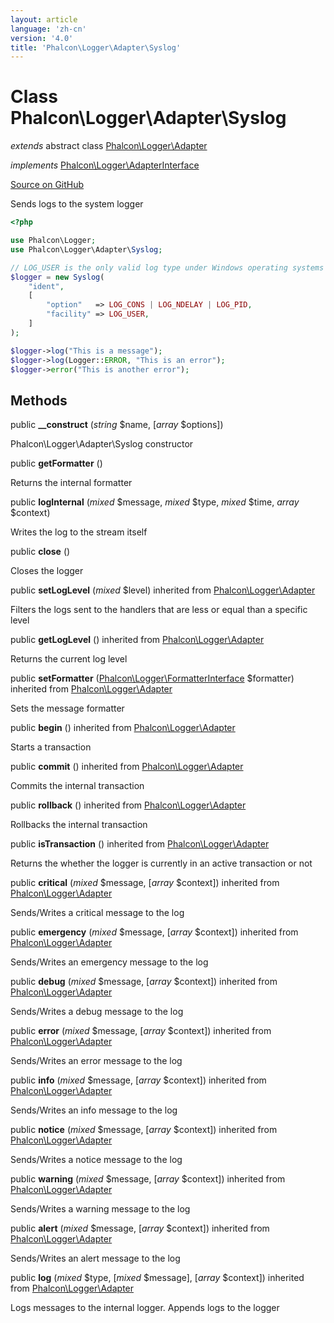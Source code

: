 ```yaml
---
layout: article
language: 'zh-cn'
version: '4.0'
title: 'Phalcon\Logger\Adapter\Syslog'
---
```


# Class **Phalcon\Logger\Adapter\Syslog**

*extends* abstract class [Phalcon\Logger\Adapter](/3.4/en/api/Phalcon_Logger_Adapter)

*implements* [Phalcon\Logger\AdapterInterface](/3.4/en/api/Phalcon_Logger_AdapterInterface)

<a href="https://github.com/phalcon/cphalcon/tree/v3.4.0/phalcon/logger/adapter/syslog.zep" class="btn btn-default btn-sm">Source on GitHub</a>

Sends logs to the system logger

```php
<?php

use Phalcon\Logger;
use Phalcon\Logger\Adapter\Syslog;

// LOG_USER is the only valid log type under Windows operating systems
$logger = new Syslog(
    "ident",
    [
        "option"   => LOG_CONS | LOG_NDELAY | LOG_PID,
        "facility" => LOG_USER,
    ]
);

$logger->log("This is a message");
$logger->log(Logger::ERROR, "This is an error");
$logger->error("This is another error");

```

## Methods

public **__construct** (*string* $name, [*array* $options])

Phalcon\Logger\Adapter\Syslog constructor

public **getFormatter** ()

Returns the internal formatter

public **logInternal** (*mixed* $message, *mixed* $type, *mixed* $time, *array* $context)

Writes the log to the stream itself

public **close** ()

Closes the logger

public **setLogLevel** (*mixed* $level) inherited from [Phalcon\Logger\Adapter](/3.4/en/api/Phalcon_Logger_Adapter)

Filters the logs sent to the handlers that are less or equal than a specific level

public **getLogLevel** () inherited from [Phalcon\Logger\Adapter](/3.4/en/api/Phalcon_Logger_Adapter)

Returns the current log level

public **setFormatter** ([Phalcon\Logger\FormatterInterface](/3.4/en/api/Phalcon_Logger_FormatterInterface) $formatter) inherited from [Phalcon\Logger\Adapter](/3.4/en/api/Phalcon_Logger_Adapter)

Sets the message formatter

public **begin** () inherited from [Phalcon\Logger\Adapter](/3.4/en/api/Phalcon_Logger_Adapter)

Starts a transaction

public **commit** () inherited from [Phalcon\Logger\Adapter](/3.4/en/api/Phalcon_Logger_Adapter)

Commits the internal transaction

public **rollback** () inherited from [Phalcon\Logger\Adapter](/3.4/en/api/Phalcon_Logger_Adapter)

Rollbacks the internal transaction

public **isTransaction** () inherited from [Phalcon\Logger\Adapter](/3.4/en/api/Phalcon_Logger_Adapter)

Returns the whether the logger is currently in an active transaction or not

public **critical** (*mixed* $message, [*array* $context]) inherited from [Phalcon\Logger\Adapter](/3.4/en/api/Phalcon_Logger_Adapter)

Sends/Writes a critical message to the log

public **emergency** (*mixed* $message, [*array* $context]) inherited from [Phalcon\Logger\Adapter](/3.4/en/api/Phalcon_Logger_Adapter)

Sends/Writes an emergency message to the log

public **debug** (*mixed* $message, [*array* $context]) inherited from [Phalcon\Logger\Adapter](/3.4/en/api/Phalcon_Logger_Adapter)

Sends/Writes a debug message to the log

public **error** (*mixed* $message, [*array* $context]) inherited from [Phalcon\Logger\Adapter](/3.4/en/api/Phalcon_Logger_Adapter)

Sends/Writes an error message to the log

public **info** (*mixed* $message, [*array* $context]) inherited from [Phalcon\Logger\Adapter](/3.4/en/api/Phalcon_Logger_Adapter)

Sends/Writes an info message to the log

public **notice** (*mixed* $message, [*array* $context]) inherited from [Phalcon\Logger\Adapter](/3.4/en/api/Phalcon_Logger_Adapter)

Sends/Writes a notice message to the log

public **warning** (*mixed* $message, [*array* $context]) inherited from [Phalcon\Logger\Adapter](/3.4/en/api/Phalcon_Logger_Adapter)

Sends/Writes a warning message to the log

public **alert** (*mixed* $message, [*array* $context]) inherited from [Phalcon\Logger\Adapter](/3.4/en/api/Phalcon_Logger_Adapter)

Sends/Writes an alert message to the log

public **log** (*mixed* $type, [*mixed* $message], [*array* $context]) inherited from [Phalcon\Logger\Adapter](/3.4/en/api/Phalcon_Logger_Adapter)

Logs messages to the internal logger. Appends logs to the logger